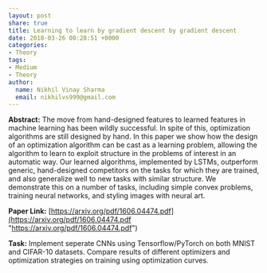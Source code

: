 ```yaml
---
layout: post
share: true
title: Learning to learn by gradient descent by gradient descent
date: 2018-03-26 00:28:51 +0000
categories:
- Theory
tags:
- Medium
- Theory
author:
  name: Nikhil Vinay Sharma
  email: nikhilvs999@gmail.com
---
```

**Abstract:** The move from hand-designed features to learned features in machine learning has been wildly successful. In spite of this, optimization algorithms are still designed by hand. In this paper we show how the design of an optimization algorithm can be cast as a learning problem, allowing the algorithm to learn to exploit structure in the problems of interest in an automatic way. Our learned algorithms, implemented by LSTMs, outperform generic, hand-designed competitors on the tasks for which they are trained, and also generalize well to new tasks with similar structure. We demonstrate this on a number of tasks, including simple convex problems, training neural networks, and styling images with neural art.  

**Paper Link:** [https://arxiv.org/pdf/1606.04474.pdf](https://arxiv.org/pdf/1606.04474.pdf "https://arxiv.org/pdf/1606.04474.pdf")

**Task:** Implement seperate CNNs using Tensorflow/PyTorch on both MNIST and CIFAR-10 datasets. Compare results of different optimizers and optimization strategies on training using optimization curves.